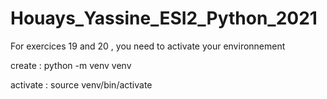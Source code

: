 # Houays_Yassine_ESI2_Python_2021
 
For exercices 19 and 20 , you need to activate your environnement </br>

create : python -m venv venv </br>

activate : source venv/bin/activate
